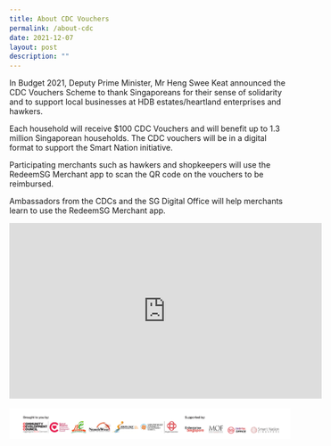 ```yaml
---
title: About CDC Vouchers
permalink: /about-cdc
date: 2021-12-07
layout: post
description: ""
---
```


In Budget 2021, Deputy Prime Minister, Mr Heng Swee Keat announced the CDC Vouchers Scheme to thank Singaporeans for their sense of solidarity and to support local businesses at HDB estates/heartland enterprises and hawkers.  

Each household will receive $100 CDC Vouchers and will benefit up to 1.3 million Singaporean households. The CDC vouchers will be in a digital format to support the Smart Nation initiative.

Participating merchants such as hawkers and shopkeepers will use the RedeemSG Merchant app to scan the QR code on the vouchers to be reimbursed.

Ambassadors from the CDCs and the SG Digital Office will help merchants learn to use the RedeemSG Merchant app.

<iframe width="560" height="315" src="https://www.youtube.com/embed/cQGlktNKq3s" title="YouTube video player" frameborder="0" allow="accelerometer; autoplay; clipboard-write; encrypted-media; gyroscope; picture-in-picture" allowfullscreen></iframe>

![Alt text for image on Isomer site](/images/brand-bar-desktop.png)